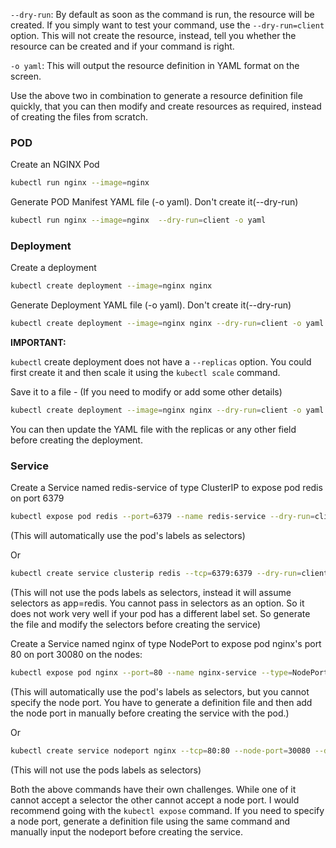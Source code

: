 `--dry-run`: By default as soon as the command is run, the resource will be created. 
If you simply want to test your command, use the `--dry-run=client` option.
This will not create the resource, instead, tell you whether the resource can be created and if your command is right.

`-o yaml`: This will output the resource definition in YAML format on the screen.

Use the above two in combination to generate a resource definition file quickly,
that you can then modify and create resources as required, instead of creating the files from scratch.

### POD
Create an NGINX Pod
```bash
kubectl run nginx --image=nginx
```
Generate POD Manifest YAML file (-o yaml). Don't create it(--dry-run)
```bash
kubectl run nginx --image=nginx  --dry-run=client -o yaml
```
### Deployment
Create a deployment
```bash
kubectl create deployment --image=nginx nginx
```
Generate Deployment YAML file (-o yaml). Don't create it(--dry-run)
```bash
kubectl create deployment --image=nginx nginx --dry-run=client -o yaml
```
**IMPORTANT:**

`kubectl` create deployment does not have a `--replicas` option. You could first create it and then scale it using the `kubectl scale` command.

Save it to a file - (If you need to modify or add some other details)
```bash
kubectl create deployment --image=nginx nginx --dry-run=client -o yaml > nginx-deployment.yaml
```
You can then update the YAML file with the replicas or any other field before creating the deployment.
### Service
Create a Service named redis-service of type ClusterIP to expose pod redis on port 6379
```bash
kubectl expose pod redis --port=6379 --name redis-service --dry-run=client -o yaml
```
(This will automatically use the pod's labels as selectors)

Or
```bash
kubectl create service clusterip redis --tcp=6379:6379 --dry-run=client -o yaml
```
(This will not use the pods labels as selectors, instead it will assume selectors as app=redis. 
You cannot pass in selectors as an option. So it does not work very well if your pod has a different label set.
So generate the file and modify the selectors before creating the service)

Create a Service named nginx of type NodePort to expose pod nginx's port 80 on port 30080 on the nodes:
```bash
kubectl expose pod nginx --port=80 --name nginx-service --type=NodePort --dry-run=client -o yaml
```
(This will automatically use the pod's labels as selectors, but you cannot specify the node port.
You have to generate a definition file and then add the node port in manually before creating the service with the pod.)

Or
```bash
kubectl create service nodeport nginx --tcp=80:80 --node-port=30080 --dry-run=client -o yaml
```
(This will not use the pods labels as selectors)

Both the above commands have their own challenges.
While one of it cannot accept a selector the other cannot accept a node port. 
I would recommend going with the `kubectl expose` command.
If you need to specify a node port, generate a definition file using the same command
and manually input the nodeport before creating the service.

